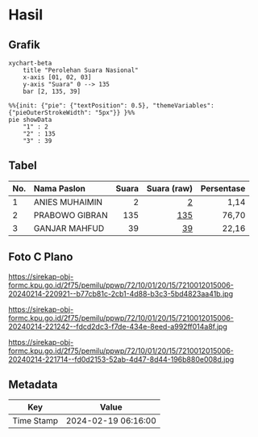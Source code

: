# Hasil

## Grafik

```mermaid
xychart-beta
    title "Perolehan Suara Nasional"
    x-axis [01, 02, 03]
    y-axis "Suara" 0 --> 135
    bar [2, 135, 39]
```

```mermaid
%%{init: {"pie": {"textPosition": 0.5}, "themeVariables": {"pieOuterStrokeWidth": "5px"}} }%%
pie showData
    "1" : 2
    "2" : 135
    "3" : 39
```

## Tabel

| No. | Nama Paslon    | Suara | Suara (raw) | Persentase |
|:--- |:-------------- | -----:| -----------:| ----------:|
| 1   | ANIES MUHAIMIN | 2     | [2][p-1]    | 1,14       |
| 2   | PRABOWO GIBRAN | 135   | [135][p-2]  | 76,70      |
| 3   | GANJAR MAHFUD  | 39    | [39][p-3]   | 22,16      |


[p-1]: https://github.com/gigit-pemilu/pemilu-2024/blob/main/pilpres/hitung-suara/sub/72-sulawesi-tengah/sub/10-sigi/sub/01-sigi-biromaru/sub/2015-maranatha/sub/006-tps/sub/paslon-1.txt
[p-2]: https://github.com/gigit-pemilu/pemilu-2024/blob/main/pilpres/hitung-suara/sub/72-sulawesi-tengah/sub/10-sigi/sub/01-sigi-biromaru/sub/2015-maranatha/sub/006-tps/sub/paslon-2.txt
[p-3]: https://github.com/gigit-pemilu/pemilu-2024/blob/main/pilpres/hitung-suara/sub/72-sulawesi-tengah/sub/10-sigi/sub/01-sigi-biromaru/sub/2015-maranatha/sub/006-tps/sub/paslon-3.txt

## Foto C Plano

https://sirekap-obj-formc.kpu.go.id/2f75/pemilu/ppwp/72/10/01/20/15/7210012015006-20240214-220921--b77cb81c-2cb1-4d88-b3c3-5bd4823aa41b.jpg

https://sirekap-obj-formc.kpu.go.id/2f75/pemilu/ppwp/72/10/01/20/15/7210012015006-20240214-221242--fdcd2dc3-f7de-434e-8eed-a992ff014a8f.jpg

https://sirekap-obj-formc.kpu.go.id/2f75/pemilu/ppwp/72/10/01/20/15/7210012015006-20240214-221714--fd0d2153-52ab-4d47-8d44-196b880e008d.jpg


## Metadata

| Key        | Value               |
| ---------- | ------------------- |
| Time Stamp | 2024-02-19 06:16:00 |



